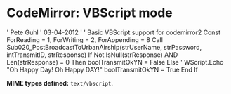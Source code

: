 CodeMirror: VBScript mode
=========================

' Pete Guhl ' 03-04-2012 ' ' Basic VBScript support for codemirror2 Const ForReading = 1, ForWriting = 2, ForAppending = 8 Call Sub020\_PostBroadcastToUrbanAirship(strUserName, strPassword, intTransmitID, strResponse) If Not IsNull(strResponse) AND Len(strResponse) = 0 Then boolTransmitOkYN = False Else ' WScript.Echo "Oh Happy Day! Oh Happy DAY!" boolTransmitOkYN = True End If

**MIME types defined:** `text/vbscript`.
